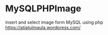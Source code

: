 MySQLPHPImage
=============

insert and select image form MySQL using php
https://atiatulmaula.wordpress.com/
